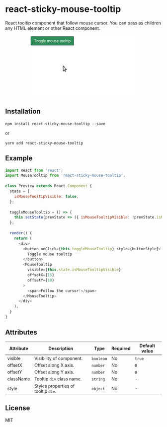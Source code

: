 # react-sticky-mouse-tooltip
React tooltip component that follow mouse cursor. You can pass as children any HTML element or other React component.

<p align="center">
  <img src="preview.gif" alt="Component functionality preview">
</p>

## Installation
`npm install react-sticky-mouse-tooltip --save`

or

`yarn add react-sticky-mouse-tooltip`

## Example
```js
import React from 'react';
import MouseTooltip from 'react-sticky-mouse-tooltip';

class Preview extends React.Component {
  state = {
    isMouseTooltipVisible: false,
  };

  toggleMouseTooltip = () => {
    this.setState(prevState => ({ isMouseTooltipVisible: !prevState.isMouseTooltipVisible }));
  };

  render() {
    return (
      <div>
        <button onClick={this.toggleMouseTooltip} style={buttonStyle}>
          Toggle mouse tooltip
        </button>
        <MouseTooltip
          visible={this.state.isMouseTooltipVisible}
          offsetX={15}
          offsetY={10}
        >
          <span>Follow the cursor!</span>
        </MouseTooltip>
      </div>
    );
  }
}
```

## Attributes
| Attribute | Description | Type | Required | Default value |
| --- | --- | --- | --- | --- |
| visible | Visibility of component. | ```boolean``` | No | ```true``` |
| offsetX | Offset along X axis. | ```number``` | No | ```0``` |
| offsetY | Offset along Y axis. | ```number``` | No | ```0``` |
| className | Tooltip ```div``` class name. | ```string``` | No | - |
| style | Styles properties of tooltip ```div```. | ```object``` | No | - |

## License
MIT
